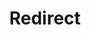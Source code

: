 ﻿---
layout: src/layouts/Redirect.astro
title: Redirect
redirect: /docs/octopus-rest-api/cli/octopus-deployment-target-cloud-region-list
pubDate:  2023-01-01
navSearch: false
navSitemap: false
navMenu: false
---

